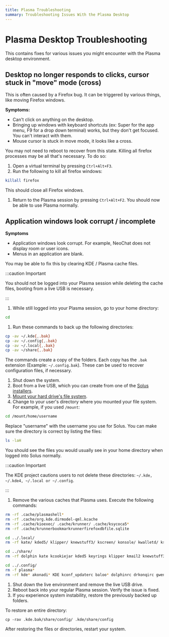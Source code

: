 ```yaml
---
title: Plasma Troubleshooting
summary: Troubleshooting Issues With the Plasma Desktop
---
```


# Plasma Desktop Troubleshooting

This contains fixes for various issues you might encounter with the Plasma desktop environment.

## Desktop no longer responds to clicks, cursor stuck in "move" mode (cross)

This is often caused by a Firefox bug. It can be triggered by various things, like moving Firefox windows.

**Symptoms:**

- Can't click on anything on the desktop.
- Bringing up windows with keyboard shortcuts (ex: Super for the app menu, F9 for a drop down terminal) works, but they don't get focused. You can't interact with them.
- Mouse cursor is stuck in move mode, it looks like a cross.

You may not need to reboot to recover from this state. Killing all firefox processes may be all that's necessary. To do so:

1. Open a virtual terminal by pressing `Ctrl+Alt+F3`.
1. Run the following to kill all firefox windows:

```bash
killall firefox
```

This should close all Firefox windows.

1. Return to the Plasma session by pressing `Ctrl+Alt+F2`.
   You should now be able to use Plasma normally.

## Application windows look corrupt / incomplete

**Symptoms**

- Application windows look corrupt. For example, NeoChat does not display room or user icons.
- Menus in an application are blank.

You may be able to fix this by clearing KDE / Plasma cache files.

:::caution Important

You should not be logged into your Plasma session while deleting the cache files, booting from a live USB is necessary.

:::

1. While still logged into your Plasma session, go to your home directory:

```bash
cd
```

1. Run these commands to back up the following directories:

```bash
cp -av ~/.kde{,.bak}
cp -av ~/.config{,.bak}
cp -av ~/.local{,.bak}
cp -av ~/share{,.bak}
```

The commands create a copy of the folders. Each copy has the `.bak` extension (Example: `~/.config.bak`). These can be used to recover configuration files, if necessary.

1. Shut down the system.
1. Boot from a live USB, which you can create from one of the [Solus installers](https://getsol.us/download/).
1. [Mount your hard drive's file system](./boot-rescue.md#mounting-your-system).
1. Change to your user's directory where you mounted your file system. For example, if you used `/mount`:

```bash
cd /mount/home/username
```

Replace "username" with the username you use for Solus.
You can make sure the directory is correct by listing the files:

```bash
ls -laH
```

You should see the files you would usually see in your home directory when logged into Solus normally.

:::caution Important

The KDE project cautions users to not delete these directories: `~/.kde, ~/.kde4, ~/.local or ~/.config`.

:::

1. Remove the various caches that Plasma uses.
   Execute the following commands:

```bash
rm -rf .cache/plasmashell*
rm -rf .cache/org.kde.dirmodel-qml.kcache
rm -rf .cache/kioexec/ .cache/krunner/ .cache/ksycoca5*
rm -rf .cache/krunnerbookmarkrunnerfirefoxdbfile.sqlite

cd ../.local/
rm -rf kate/ kded5/ klipper/ knewstuff3/ kscreen/ konsole/ kwalletd/ ksysguard/ kmail2/ kcookiejar/ kactivitymanagerd/

cd ../share/
rm -rf dolphin kate kcookiejar kded5 keyrings klipper kmail2 knewstuff3 konsole kscreen ksysguard kwalletd kxmlgui5 plasma_engine_comic plasma plasma_notes org.kde.gwenview

cd ../.config/
rm -f plasma*
rm -rf kde* akonadi* KDE kconf_updaterc baloo* dolphinrc drkonqirc gwenviewrc kmail2rc k*rc katemetainfos
```

1. Shut down the live environment and remove the live USB drive.
1. Reboot back into your regular Plasma session. Verify the issue is fixed.
1. If you experience system instability, restore the previously backed up folders.

To restore an entire directory:

```
cp -rav .kde.bak/share/config/ .kde/share/config
```

After restoring the files or directories, restart your system.
